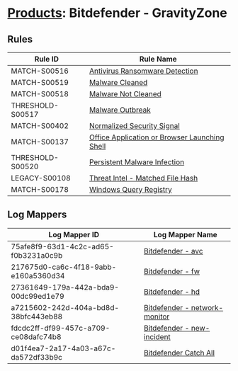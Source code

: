 # [Products](README.md): Bitdefender - GravityZone

## Rules

|Rule ID|Rule Name|
|----|----|
|MATCH-S00516|[Antivirus Ransomware Detection](../rules/MATCH-S00516.md)|
|MATCH-S00519|[Malware Cleaned](../rules/MATCH-S00519.md)|
|MATCH-S00518|[Malware Not Cleaned](../rules/MATCH-S00518.md)|
|THRESHOLD-S00517|[Malware Outbreak](../rules/THRESHOLD-S00517.md)|
|MATCH-S00402|[Normalized Security Signal](../rules/MATCH-S00402.md)|
|MATCH-S00137|[Office Application or Browser Launching Shell](../rules/MATCH-S00137.md)|
|THRESHOLD-S00520|[Persistent Malware Infection](../rules/THRESHOLD-S00520.md)|
|LEGACY-S00108|[Threat Intel - Matched File Hash](../rules/LEGACY-S00108.md)|
|MATCH-S00178|[Windows Query Registry](../rules/MATCH-S00178.md)|


## Log Mappers

|Log Mapper ID|Log Mapper Name|
|----|----|
|75afe8f9-63d1-4c2c-ad65-f0b3231a0c9b|[Bitdefender - avc](../mappings/75afe8f9-63d1-4c2c-ad65-f0b3231a0c9b.md)|
|217675d0-ca6c-4f18-9abb-e160a5360d34|[Bitdefender - fw](../mappings/217675d0-ca6c-4f18-9abb-e160a5360d34.md)|
|27361649-179a-442a-bda9-00dc99ed1e79|[Bitdefender - hd](../mappings/27361649-179a-442a-bda9-00dc99ed1e79.md)|
|a7215602-242d-404a-bd8d-38bfc443eb88|[Bitdefender - network-monitor](../mappings/a7215602-242d-404a-bd8d-38bfc443eb88.md)|
|fdcdc2ff-df99-457c-a709-ce08dafc74b8|[Bitdefender - new-incident](../mappings/fdcdc2ff-df99-457c-a709-ce08dafc74b8.md)|
|d01f4ea7-2a17-4a03-a67c-da572df33b9c|[Bitdefender Catch All](../mappings/d01f4ea7-2a17-4a03-a67c-da572df33b9c.md)|


